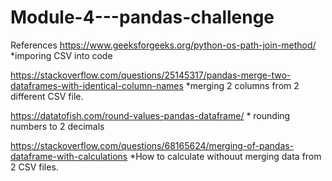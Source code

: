 # Module-4---pandas-challenge

References
https://www.geeksforgeeks.org/python-os-path-join-method/   *imporing CSV into code

https://stackoverflow.com/questions/25145317/pandas-merge-two-dataframes-with-identical-column-names     *merging 2 columns from 2 different CSV file. 

https://datatofish.com/round-values-pandas-dataframe/    * rounding numbers to 2 decimals

https://stackoverflow.com/questions/68165624/merging-of-pandas-dataframe-with-calculations     *How to calculate withouut merging data from 2 CSV files. 
